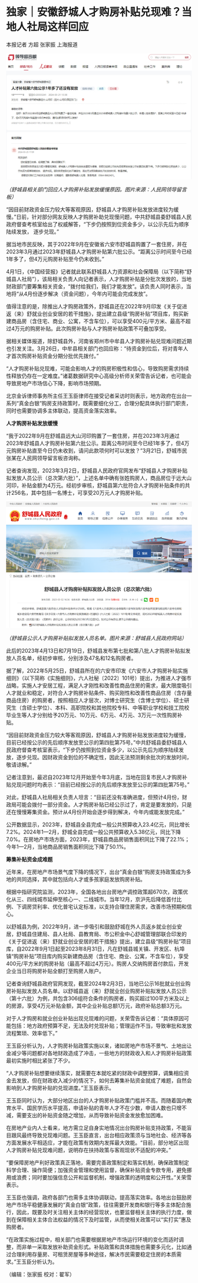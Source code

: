 # 独家｜安徽舒城人才购房补贴兑现难？当地人社局这样回应

本报记者 方超 张家振 上海报道

![8315e68601ddbd2e58dc4085f9538ab2.jpg](https://raw.githubusercontent.com/qqhsx/qqnews_image/main/2024/04/02/独家｜安徽舒城人才购房补贴兑现难？当地人社局这样回应/8315e68601ddbd2e58dc4085f9538ab2.jpg)

_（舒城县相关部门回应人才购房补贴发放缓慢原因。图片来源：人民网领导留言板）_

“因目前财政资金压力较大等客观原因，舒城县人才购房补贴发放进度较为缓慢。”日前，针对部分网友反映人才购房补助兑现慢问题，中共舒城县委舒城县人民政府督查考核室给出了权威解答，“下步仍按照到位资金多少，以公示先后为顺序陆续发放，
逐步兑现。”

据当地市民反映，其于2022年9月在安徽省六安市舒城县购置了一套住房，并在2023年3月通过2023年舒城县人才购房补贴第六批公示。“距离公示时间至今已经1年多了，但4万元购房补贴至今仍未收到。”

4月1日，《中国经营报》记者就此联系舒城县人力资源和社会保障局（以下简称“舒城县人社局”），该局相关负责人向记者表示，人才购房补贴是分批次发放的，当地财政部门要筹集相关资金，“拨付给我们，我们才能发放”。该负责人同时表示，当地将“从4月份逐步解决（资金问题），今年内可能会完成发放”。

值得注意的是，除推出人才购房政策外，舒城县还在2022年9月印发《关于促进返（来）舒就业创业安居的若干措施》，提出建立县级“购房补贴”项目库，购买新建商品房（含住宅、商业、公寓，不含车位），可以享受400元/平方米、最高不超过4万元的购房补贴。此次购房补贴与人才购房补贴政策不可叠加享受。

据相关媒体报道，除舒城县外，河南省郑州市中牟县人才购房补贴兑现难问题近期也引发关注。3月26日，中牟县相关部门也回应称：“待资金到位后，将对青年人才首次购房补贴资金分期分批优先拨付。”

“人才购房补贴兑现难，可能会影响人才的购房积极性和信心，导致购房需求持续性释放仍存在一定难度。”诸葛数据研究中心高级分析师关荣雪告诉记者，也可能会导致房地产市场信心下降，影响市场预期。

北京金诉律师事务所主任王玉臣律师在接受记者采访时则表示，地方政府在出台一系列“真金白银”购房支持政策时，既需要细化分工，合理分配具体执行部门职责，同时也需要协调多主体联动，提高资金落实效率。

**人才购房补贴发放缓慢**

“我于2022年9月在舒城县远大山河印购置了一套住房，并在2023年3月通过2023年舒城县人才购房补贴第六批公示。距离公布时间至今已经1年多了，但4万元购房补贴直至今日仍未收到，请问此款项何时可以发放？”3月21日，舒城市民张某在人民网领导留言板咨询称。

记者查询发现，2023年3月2日，舒城县人民政府官网发布“舒城县人才购房补贴拟发放人员公示（总次第六批）”，上述名单中确有张姓购房人，商品房位于远大山河印，补贴金额为4万元。经初步审核，舒城县第六批符合人才购房补贴条件的共计256名，其中包括一名博士，可享受20万元人才购房补贴。

![f99a788df335216804ccb537ec1570f9.jpg](https://raw.githubusercontent.com/qqhsx/qqnews_image/main/2024/04/02/独家｜安徽舒城人才购房补贴兑现难？当地人社局这样回应/f99a788df335216804ccb537ec1570f9.jpg)

_（舒城县公示人才购房补贴拟发放人员名单。图片来源：舒城县人民政府网站）_

此后的2023年4月13日和7月19日，舒城县发布第七批和第八批人才购房补贴拟发放人员名单，经初步审核，分别涉及47名和12名购房者。

据了解，2022年5月25日，舒城县所在的六安市印发《六安市人才购房补贴实施细则》（以下简称《实施细则》，六人社秘〔2022〕101号）提出，为推进人才强市战略，实施人才安居工程，满足人才刚性和改善性商品住房的需求，最大限度吸引人才就业和稳定，对符合人才购房补贴条件、购买刚性和改善性商品住房（含存量商品住房）的购房者，按照相应人才层次，对博士研究生（含博士学位）、硕士研究生（含硕士学位）、本科、高职院校和其他院校专科、中等职业学校和技工院校毕业生等人才分别给予20万元、10万元、6万元、4万元、3万元一次性购房补贴。

“因目前财政资金压力较大等客观原因，舒城县人才购房补贴发放进度较为缓慢，目前已经按公示的先后顺序发放至公示的第四批第75号。”中共舒城县委舒城县人民政府督查考核室表示，“下步仍按照到位资金多少，以公示先后为顺序陆续发放，逐步兑现。因财政资金到位的不确定性，因此无法预测剩余批次的发放时间，敬请谅解。”

记者注意到，最迟自2023年12月开始至今年3月底，当地在回复市民人才购房补贴兑现问题时均表示：“目前已经按公示的先后顺序发放至公示的第四批第75号。”

对此，舒城县人社局相关负责人坦言：“目前还没有准确进度，但预计4月份，财政局可能会拨付一部分资金。人才购房补贴已经公示过了，肯定是要发放的，只是还在慢慢筹集资金。预计从4月份开始会逐步得到解决，今年内或能发放完成。”

公开数据显示，2023年，舒城县全县完成一般公共预算收入23.4亿元，同比增长7.2%。2024年1—2月，舒城全县完成一般公共预算收入5.38亿元，同比下降7.0%。在房地产市场方面，2023年，舒城县商品房销售面积同比下降了22.1%；今年1—2月，当地商品房销售面积同比下降了50.1%。

**筹集补贴资金成难题**

近年来，在房地产市场景气度下降的情况下，出台“真金白银”购房支持政策成为多地的共同选择，其中就包括向人才或多孩家庭发放购房补贴。

根据中指研究院监测，2023年，全国各地出台房地产调控政策超670次，政策优化从三、四线城市延伸至核心一、二线城市。当年12月，京沪先后降低首付比例、下调房贷利率、优化普宅认定标准，以支持合理住房需求，改善市场预期和信心。

以舒城县为例，2022年9月，进一步吸引和鼓励舒城在外人员返乡就业创业安居，舒城县住建局、县人社局、县教育局、市公积金中心舒城管理部联合印发的《关于促进返（来）舒就业创业安居的若干措施》提出，建立县级“购房补贴”项目库，自2022年9月1日起至2023年8月31日，凡在舒城县城关镇、开发区、杭埠镇“购房补贴”项目库内购买新建商品房（含住宅、商业、公寓，不含车位），享受400元/平方米的购房补贴（最高不超过4万元）。购房人交纳购房首付款后，开发企业当日将购房补贴全额打至购房人账户。

记者查询舒城县政府官网发现，截至2024年2月3日，当地已公示16批就业创业购房补贴拟发放人员名单。以舒城县返（来）舒就业创业购房补贴拟发放人员公示（第十六批）为例，共包含306组符合条件的购房者，购买超过100平方米及以上的房源，享受4万元补贴金额，其中企业补贴总额1万元，政府补贴总额3万元。

对于人才购房和就业创业补贴出现兑现难的问题，关荣雪告诉记者：“具体原因可能包括：地方政府预算不足，无法及时兑现补贴；管理运作不当，导致审批和发放流程繁琐、效率低下。”

王玉臣分析认为，人才购房补贴政策实施以来，诸如房地产市场不景气、土地出让金减少等问题都对各地财政造成了冲击，一些地方的财政收入和人才购房补贴政策最初实施时相比紧张了不少。

“人才购房补贴想要继续落实，就需要在本就吃紧的财政中调整预算，调集相应资金去发放，但在财政收入减少的情况下，如何去筹集补贴资金就成了难题，自然会影响到人才购房补贴的兑现进度。”王玉臣表示。

王玉臣同时认为，大部分地区出台的人才购房补贴政策门槛并不高。而随着国内教育水平、国民学历水平提高，申请补贴的青年人才不在少数，申请人数也只增不减，需要支出的补贴资金随之增加，从而导致补贴资金发放愈加困难。

在房地产业内人士看来，地方需立足自身实地情况出台购房补贴支持政策，不能盲目跟风最终导致兑现难问题。王玉臣直言，出台相应政策须与当地社会、经济等各方面发展水平相适应，才能在政策有效期内发挥最大效能。“目前，部分地区出现人才购房补贴兑现难问题，说明存在扶持政策与客观现状不适配的冲突。”

“要保障房地产利好政策真正落地，需要完善政策制定和落实机制，确保政策制定科学合理、操作简便；加强资金管理和使用监督，确保补贴资金专款专用，避免挪用或浪费；同时要加强信息公开和监督机制，增强政策的透明度和公开性。”关荣雪表示。

王玉臣也强调，政府各部门也需多主体协调联动，提高落实效率。各地出台鼓励房地产市场平稳健康发展的“真金白银”政策，往往需要开发商和银行等多主体配合施行，因此，既要及时关注相关主体的经营现状，也要监督相关主体的执行力度，做到在保障相关主体合法权益的情况下及时监管，从而使相关政策可以“实打实”惠及购房者。

“在政策实施过程中，相关部门也需要根据房地产市场运行环境的变化而适时调整，而非单一采取发放补助资金形式。补贴政策和具体措施也需要多元化，比如通过合理利用存量房、可租赁房屋等多种途径，解决市民需要稳定住房的本质需求。”王玉臣分析认为。

（编辑：张家振 校对：翟军）


